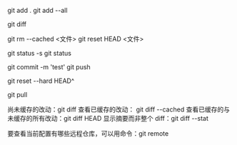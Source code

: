 git add .
git add --all

git diff

git rm --cached <文件>
git reset HEAD <文件>

git status -s
git status

git commit -m 'test'
git push 

git reset --hard HEAD^

git pull

尚未缓存的改动：git diff
查看已缓存的改动： git diff --cached
查看已缓存的与未缓存的所有改动：git diff HEAD
显示摘要而非整个 diff：git diff --stat

要查看当前配置有哪些远程仓库，可以用命令：git remote
